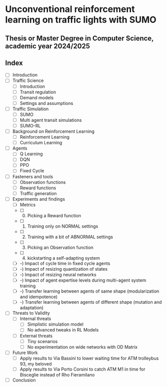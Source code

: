 # Unconventional reinforcement learning on traffic lights with SUMO

## Thesis or Master Degree in Computer Science, academic year 2024/2025

## Index

- [ ] Introduction
- [ ] Traffic Science
  - [ ] Introduction
  - [ ] Transit regulation
  - [ ] Demand models
  - [ ] Settings and assumptions
- [ ] Traffic Simulation
  - [ ] SUMO
  - [ ] Multi agent transit simulations
  - [ ] SUMO-RL
- [ ] Background on Reinforcement Learning
  - [ ] Reinforcement Learning
  - [ ] Curriculum Learning
- [ ] Agents
  - [ ] Q Learning
  - [ ] DQN
  - [ ] PPO
  - [ ] Fixed Cycle
- [ ] Fasteners and tools
  - [ ] Observation functions
  - [ ] Reward functions
  - [ ] Traffic generation
- [ ] Experiments and findings
  - [ ] Metrics
  - [ ] 0) Picking a Reward function
  - [ ] 1) Training only on NORMAL settings
  - [ ] 2) Training with a bit of ABNORMAL settings
  - [ ] 3) Picking an Observation function
  - [ ] 4) kickstarting a self-adapting system
  - [ ] -) Impact of cycle time in fixed cycle agents
  - [ ] -) Impact of resizing quantization of states
  - [ ] -) Impact of resizing neural networks
  - [ ] -) Impact of agent expertise levels during multi-agent system training
  - [ ] -) Transfer learning between agents of same shape (modularization and idempotence)
  - [ ] -) Transfer learning between agents of different shape (mutation and adaptation)
- [ ] Threats to Validity
  - [ ] Internal threats
    - [ ] Simplistic simulation model
    - [ ] No advanced tweaks in RL Models
  - [ ] External threats
    - [ ] Tiny scenarios
    - [ ] No experimentation on wide networks with OD Matrix
- [ ] Future Work
  - [ ] Apply results to Via Bassini to lower waiting time for ATM trolleybus 93, my beloved
  - [ ] Apply results to Via Porto Corsini to catch ATM M1 in time for Bisceglie instead of Rho Fieramilano
- [ ] Conclusion

